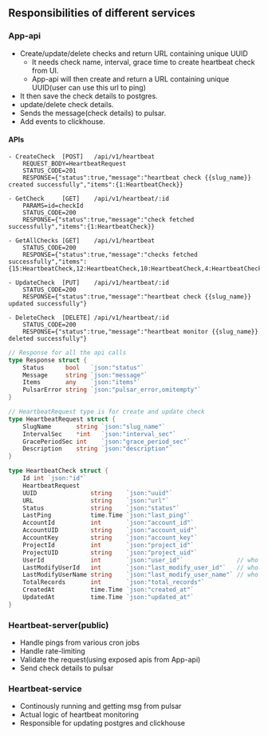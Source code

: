 ## Responsibilities of different services
### App-api
- Create/update/delete checks and return URL containing unique UUID
    - It needs check name, interval, grace time to create heartbeat check from UI.
    - App-api will then create and return a URL containing unique UUID(user can use this url to ping)
- It then save the check details to postgres.
- update/delete check details.
- Sends the message(check details) to pulsar.
- Add events to clickhouse.

#### APIs
```
- CreateCheck  [POST]   /api/v1/heartbeat
	REQUEST_BODY=HeartbeatRequest 
	STATUS_CODE=201 
	RESPONSE={"status":true,"message":"heartbeat check {{slug_name}} created successfully","items":{1:HeartbeatCheck}}

- GetCheck     [GET]    /api/v1/heartbeat/:id
	PARAMS=id=checkId
	STATUS_CODE=200 
	RESPONSE={"status":true,"message":"check fetched successfully","items":{1:HeartbeatCheck}}

- GetAllChecks [GET]    /api/v1/heartbeat
	STATUS_CODE=200 
	RESPONSE={"status":true,"message":"checks fetched successfully","items":{15:HeartbeatCheck,12:HeartbeatCheck,10:HeartbeatCheck,4:HeartbeatCheck}}

- UpdateCheck  [PUT]    /api/v1/heartbeat/:id
	STATUS_CODE=200 
	RESPONSE={"status":true,"message":"heartbeat check {{slug_name}} updated successfully"}

- DeleteCheck  [DELETE] /api/v1/heartbeat/:id
	STATUS_CODE=200 
	RESPONSE={"status":true,"message":"heartbeat monitor {{slug_name}} deleted successfully"}
```

```go
// Response for all the api calls
type Response struct {
	Status      bool   `json:"status"`
	Message     string `json:"message"`
	Items       any    `json:"items"`
	PulsarError string `json:"pulsar_error,omitempty"`
}

// HeartbeatRequest type is for create and update check
type HeartbeatRequest struct {
	SlugName       string `json:"slug_name"`
	IntervalSec    *int   `json:"interval_sec"`
	GracePeriodSec int    `json:"grace_period_sec"`
	Description    string `json:"description"`
}

type HeartbeatCheck struct {
	Id int `json:"id"`
	HeartbeatRequest
	UUID               string    `json:"uuid"`
	URL                string    `json:"url"`
	Status             string    `json:"status"`
	LastPing           time.Time `json:"last_ping"`
	AccountId          int       `json:"account_id"`
	AccountUID         string    `json:"account_uid"`
	AccountKey         string    `json:"account_key"`
	ProjectId          int       `json:"project_id"`
	ProjectUID         string    `json:"project_uid"`
	UserId             int       `json:"user_id"`               // who created check
	LastModifyUserId   int       `json:"last_modify_user_id"`   // who modified the check(updated check information)
	LastModifyUserName string    `json:"last_modify_user_name"` // who modified the check(updated check information)
	TotalRecords       int       `json:"total_records"`
	CreatedAt          time.Time `json:"created_at"`
	UpdatedAt          time.Time `json:"updated_at"`
}
```

### Heartbeat-server(public)
- Handle pings from various cron jobs
- Handle rate-limiting
- Validate the request(using exposed apis from App-api)
- Send check details to pulsar

### Heartbeat-service
- Continously running and getting msg from pulsar
- Actual logic of heartbeat monitoring
- Responsible for updating postgres and clickhouse
